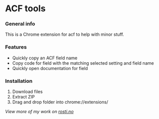 # ACF tools

### General info

This is a Chrome extension for acf to help with minor stuff.

### Features

- Quickly copy an ACF field name
- Copy code for field with the matching selected setting and field name
- Quickly open documentation for field

### Installation

1. Download files
2. Extract ZIP
3. Drag and drop folder into chrome://extensions/

_View more of my work on [rosti.no](https://rosti.no)_
